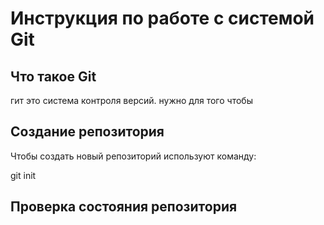 # **Инструкция по рабoте с системой Git**

## Что такое Git

гит это система контроля версий. нужно для того чтобы

## Создание репозитория

Чтобы создать новый репозиторий используют команду:

 git init

 ## Проверка состояния репозитория